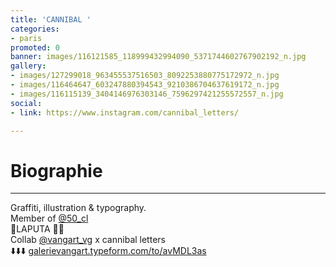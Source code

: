 ```yaml
---
title: 'CANNIBAL '
categories:
- paris
promoted: 0
banner: images/116121585_118999432994090_5371744602767902192_n.jpg
gallery:
- images/127299018_963455537516503_8092253880775172972_n.jpg
- images/116464647_603247880394543_9210386704637619172_n.jpg
- images/116115139_3404146976303146_7596297421255572557_n.jpg
social:
- link: https://www.instagram.com/cannibal_letters/

---
```

# Biographie

***

Graffiti, illustration & typography.  
Member of [@50_cl](https://www.instagram.com/50_cl/)  
📍LAPUTA 🏴‍☠️  
Collab [@vangart_vg](https://www.instagram.com/vangart_vg/) x cannibal letters  
 ⬇️⬇️⬇️ [galerievangart.typeform.com/to/avMDL3as](https://l.instagram.com/?u=https%3A%2F%2Fgalerievangart.typeform.com%2Fto%2FavMDL3as&e=ATPfWcUtwrPcLZOmyfSfsVICx8ilJvHBU146xTn9gco8w2UYrySzT_KYqg1FXSO2ChCVU33Y6v0h_hGybeenOaEsqxmhJwyj2YJWcg&s=1)